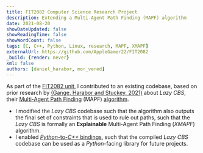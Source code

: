 ```yaml
---
title: FIT2082 Computer Science Research Project
description: Extending a Multi-Agent Path Finding (MAPF) algorithm
date: 2021-08-20
showDateUpdated: false
showReadingTime: false
showWordCount: false
tags: [C, C++, Python, Linux, research, MAPF, XMAPF]
externalUrl: https://github.com/AppleGamer22/FIT2082
_build: {render: never}
xml: false
authors: [daniel_harabor, mor_vered]
---
```

As part of the [FIT2082 unit](https://handbook.monash.edu/2021/units/FIT2082), I contributed to an existing codebase, based on prior research by [(Gange, Harabor and Stuckey, 2021)](https://ojs.aaai.org/index.php/ICAPS/article/view/3471) about *Lazy CBS*, their [Multi-Agent Path Finding](https://en.wikipedia.org/wiki/Pathfinding#Multi-agent_pathfinding) (MAPF) [algorithm](https://github.com/gkgange/lazycbs).

* I modified the *Lazy CBS* codebase such that the algorithm also outputs the final set of constraints that is used to rule out paths, such that the *Lazy CBS* is formally an **Explainable** Multi-Agent Path Finding (*XMAPF*) algorithm.
* I enabled [*Python*-to-*C++* bindings](https://pybind11.readthedocs.io/en/stable/), such that the compiled *Lazy CBS* codebase can be used as a *Python*-facing library for future projects.